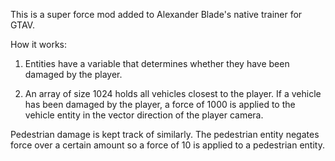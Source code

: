 This is a super force mod added to Alexander Blade's native trainer for 
GTAV.

How it works:

1. Entities have a variable that determines whether they have been damaged by
the player.

2. An array of size 1024 holds all vehicles closest to the player. If a 
vehicle has been damaged by the player, a force of 1000 is applied to 
the vehicle entity in the vector direction of the player camera. 

Pedestrian damage is kept track of similarly. The pedestrian entity negates
force over a certain amount so a force of 10 is applied to a pedestrian entity. 

